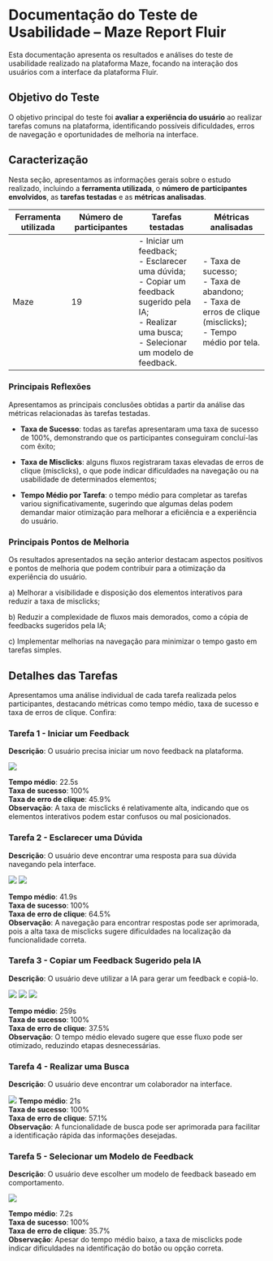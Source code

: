 # Documentação do Teste de Usabilidade – Maze Report Fluir

Esta documentação apresenta os resultados e análises do teste de usabilidade realizado na plataforma Maze, focando na interação dos usuários com a interface da plataforma Fluir.

## Objetivo do Teste

O objetivo principal do teste foi **avaliar a experiência do usuário** ao realizar tarefas comuns na plataforma, identificando possíveis dificuldades, erros de navegação e oportunidades de melhoria na interface.

## Caracterização 


Nesta seção, apresentamos as informações gerais sobre o estudo realizado, incluindo a **ferramenta utilizada**, o **número de participantes envolvidos**, as **tarefas testadas** e as **métricas analisadas**.


| Ferramenta utilizada | Número de participantes | Tarefas testadas                                                                 | Métricas analisadas                                                                 |
|-----------------------|-------------------------|----------------------------------------------------------------------------------|-------------------------------------------------------------------------------------|
| Maze                  | 19                      | - Iniciar um feedback;<br>- Esclarecer uma dúvida;<br>- Copiar um feedback sugerido pela IA;<br>- Realizar uma busca;<br>- Selecionar um modelo de feedback. | - Taxa de sucesso;<br>- Taxa de abandono;<br>- Taxa de erros de clique (misclicks);<br>- Tempo médio por tela. |


### Principais Reflexões


Apresentamos as principais conclusões obtidas a partir da análise das métricas relacionadas às tarefas testadas.



- **Taxa de Sucesso**: todas as tarefas apresentaram uma taxa de sucesso de 100%, demonstrando que os participantes conseguiram concluí-las com êxito;

- **Taxa de Misclicks**: alguns fluxos registraram taxas elevadas de erros de clique (misclicks), o que pode indicar dificuldades na navegação ou na usabilidade de determinados elementos;

- **Tempo Médio por Tarefa**: o tempo médio para completar as tarefas variou significativamente, sugerindo que algumas delas podem demandar maior otimização para melhorar a eficiência e a experiência do usuário.


### Principais Pontos de Melhoria

Os resultados apresentados na seção anterior destacam aspectos positivos e pontos de melhoria que podem contribuir para a otimização da experiência do usuário.

a) Melhorar a visibilidade e disposição dos elementos interativos para reduzir a taxa de misclicks;

b) Reduzir a complexidade de fluxos mais demorados, como a cópia de feedbacks sugeridos pela IA;

c) Implementar melhorias na navegação para minimizar o tempo gasto em tarefas simples.


## Detalhes das Tarefas 

Apresentamos uma análise individual de cada tarefa realizada pelos participantes, destacando métricas como tempo médio, taxa de sucesso e taxa de erros de clique. Confira:


### Tarefa 1 - Iniciar um Feedback

**Descrição**: O usuário precisa iniciar um novo feedback na plataforma.  

![](/Imagens/usab1.png)




**Tempo médio**: 22.5s  
**Taxa de sucesso**: 100%  
**Taxa de erro de clique**: 45.9%  
**Observação**: A taxa de misclicks é relativamente alta, indicando que os elementos interativos podem estar confusos ou mal posicionados.  

### Tarefa 2 - Esclarecer uma Dúvida

**Descrição**: O usuário deve encontrar uma resposta para sua dúvida navegando pela interface.  

![](/Imagens/usab2.png)
![](/Imagens/usab21.png)



**Tempo médio**: 41.9s  
**Taxa de sucesso**: 100%  
**Taxa de erro de clique**: 64.5%  
**Observação**: A navegação para encontrar respostas pode ser aprimorada, pois a alta taxa de misclicks sugere dificuldades na localização da funcionalidade correta.  

### Tarefa 3 - Copiar um Feedback Sugerido pela IA

**Descrição**: O usuário deve utilizar a IA para gerar um feedback e copiá-lo. 

![](/Imagens/usab3.png)
![](/Imagens/usab31.png)
![](/Imagens/usab32.png)

**Tempo médio**: 259s  
**Taxa de sucesso**: 100%  
**Taxa de erro de clique**: 37.5%  
**Observação**: O tempo médio elevado sugere que esse fluxo pode ser otimizado, reduzindo etapas desnecessárias.  


### Tarefa 4 - Realizar uma Busca

**Descrição**: O usuário deve encontrar um colaborador na interface.

![](/Imagens/usab4.png)
**Tempo médio**: 21s  
**Taxa de sucesso**: 100%  
**Taxa de erro de clique**: 57.1%  
**Observação**: A funcionalidade de busca pode ser aprimorada para facilitar a identificação rápida das informações desejadas.  

### Tarefa 5 - Selecionar um Modelo de Feedback

**Descrição**: O usuário deve escolher um modelo de feedback baseado em comportamento. 

![](/Imagens/usab5.png)

**Tempo médio**: 7.2s  
**Taxa de sucesso**: 100%  
**Taxa de erro de clique**: 35.7%  
**Observação**: Apesar do tempo médio baixo, a taxa de misclicks pode indicar dificuldades na identificação do botão ou opção correta.  
